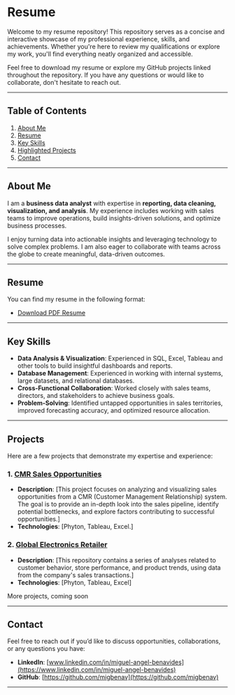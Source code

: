 # Resume
Welcome to my resume repository! This repository serves as a concise and interactive showcase of my professional experience, skills, and achievements. Whether you're here to review my qualifications or explore my work, you'll find everything neatly organized and accessible.

Feel free to download my resume or explore my GitHub projects linked throughout the repository. If you have any questions or would like to collaborate, don't hesitate to reach out.

---

## Table of Contents
1. [About Me](#about-me)
2. [Resume](#resume)
3. [Key Skills](#key-skills)
4. [Highlighted Projects](#highlighted-projects)
5. [Contact](#contact)

---

## About Me

I am a **business data analyst** with expertise in **reporting, data cleaning, visualization, and analysis**. My experience includes working with sales teams to improve operations, build insights-driven solutions, and optimize business processes.  

I enjoy turning data into actionable insights and leveraging technology to solve complex problems. I am also eager to collaborate with teams across the globe to create meaningful, data-driven outcomes.

---

## Resume

You can find my resume in the following format:  

- [Download PDF Resume](https://github.com/migbenav/resume/blob/main/Miguel%20Benavides%20-%20Resume.pdf)  

---

## Key Skills

- **Data Analysis & Visualization**: Experienced in SQL, Excel, Tableau and other tools to build insightful dashboards and reports.  
- **Database Management**: Experienced in working with internal systems, large datasets, and relational databases.  
- **Cross-Functional Collaboration**: Worked closely with sales teams, directors, and stakeholders to achieve business goals.  
- **Problem-Solving**: Identified untapped opportunities in sales territories, improved forecasting accuracy, and optimized resource allocation.  

---

## Projects

Here are a few projects that demonstrate my expertise and experience:  

### 1. **[CMR Sales Opportunities](https://github.com/migbenav/Global-Electronics-Retailer)**
- **Description**: [This project focuses on analyzing and visualizing sales opportunities from a CMR (Customer Management Relationship) system. The goal is to provide an in-depth look into the sales pipeline, identify potential bottlenecks, and explore factors contributing to successful opportunities.]
- **Technologies**: [Phyton, Tableau, Excel.]

### 2. **[Global Electronics Retailer](https://github.com/migbenav/Global-Electronics-Retailer)**
- **Description**: [This repository contains a series of analyses related to customer behavior, store performance, and product trends, using data from the company's sales transactions.]
- **Technologies**: [Phyton, Tableau, Excel]

More projects, coming soon

---

## Contact

Feel free to reach out if you’d like to discuss opportunities, collaborations, or any questions you have:  

- **LinkedIn**: [www.linkedin.com/in/miguel-angel-benavides](https://www.linkedin.com/in/miguel-angel-benavides) 
- **GitHub**: [https://github.com/migbenav](https://github.com/migbenav)

---
